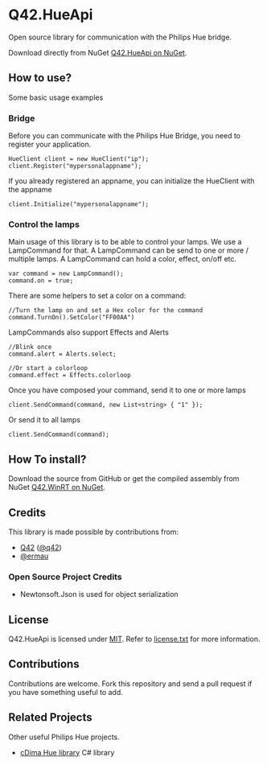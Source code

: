 Q42.HueApi
=========

Open source library for communication with the Philips Hue bridge.

Download directly from NuGet [Q42.HueApi on NuGet](https://nuget.org/packages/Q42.HueApi).

## How to use?
Some basic usage examples

### Bridge
Before you can communicate with the Philips Hue Bridge, you need to register your application.
	
	HueClient client = new HueClient("ip");
	client.Register("mypersonalappname");
	
If you already registered an appname, you can initialize the HueClient with the appname	

	client.Initialize("mypersonalappname");

### Control the lamps
Main usage of this library is to be able to control your lamps. We use a LampCommand for that. A LampCommand can be send to one or more / multiple lamps. A LampCommand can hold a color, effect, on/off etc.

	var command = new LampCommand();
	command.on = true;
	
There are some helpers to set a color on a command:
	
	//Turn the lamp on and set a Hex color for the command
	command.TurnOn().SetColor("FF00AA")
	
LampCommands also support Effects and Alerts

	//Blink once
	command.alert = Alerts.select;
	
	//Or start a colorloop
	command.effect = Effects.colorloop
	
Once you have composed your command, send it to one or more lamps

	client.SendCommand(command, new List<string> { "1" });
	
Or send it to all lamps

	client.SendCommand(command);

## How To install?
Download the source from GitHub or get the compiled assembly from NuGet [Q42.WinRT on NuGet](https://nuget.org/packages/Q42.WinRT).

## Credits
This library is made possible by contributions from:
* [Q42](http://www.q42.nl) ([@q42](http://twitter.com/q42))
* [@ermau](https://github.com/ermau/Q42.HueApi)

### Open Source Project Credits

* Newtonsoft.Json is used for object serialization

## License

Q42.HueApi is licensed under [MIT](http://www.opensource.org/licenses/mit-license.php "Read more about the MIT license form"). Refer to [license.txt](https://github.com/Q42/Q42.HueApi/blob/master/LICENSE.txt) for more information.

## Contributions

Contributions are welcome. Fork this repository and send a pull request if you have something useful to add.


## Related Projects
Other useful Philips Hue projects.

* [cDima Hue library](https://github.com/cDima/Hue) C# library
